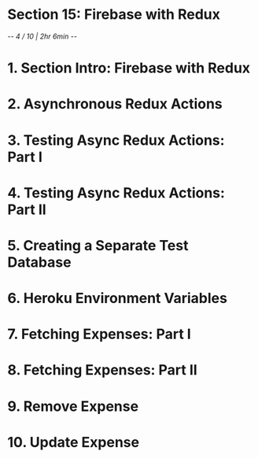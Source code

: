 # Section 15: Firebase with Redux
*-- 4 / 10 | 2hr 6min --*

# 1. Section Intro: Firebase with Redux

# 2. Asynchronous Redux Actions

# 3. Testing Async Redux Actions: Part I

# 4. Testing Async Redux Actions: Part II

# 5. Creating a Separate Test Database

# 6. Heroku Environment Variables

# 7. Fetching Expenses: Part I

# 8. Fetching Expenses: Part II

# 9. Remove Expense

# 10. Update Expense
